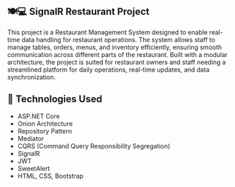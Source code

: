 ## 🍽️💻 SignalR Restaurant Project ##  

This project is a Restaurant Management System designed to enable real-time data handling for restaurant operations. The system allows staff to manage tables, orders, menus, and inventory efficiently, ensuring smooth communication across different parts of the restaurant. Built with a modular architecture, the project is suited for restaurant owners and staff needing a streamlined platform for daily operations, real-time updates, and data synchronization.

## 🚀 Technologies Used ##
-  ASP.NET Core 
-  Onion Architecture
-  Repository Pattern
-  Mediator
-  CQRS (Command Query Responsibility Segregation)
-  SignalR
-  JWT 
-  SweetAlert
-  HTML, CSS, Bootstrap
